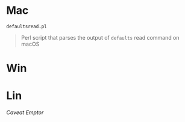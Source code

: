 # Mac
`defaultsread.pl`
> Perl script that parses the output of `defaults` read command on macOS

# Win


# Lin



*Caveat Emptor* 
